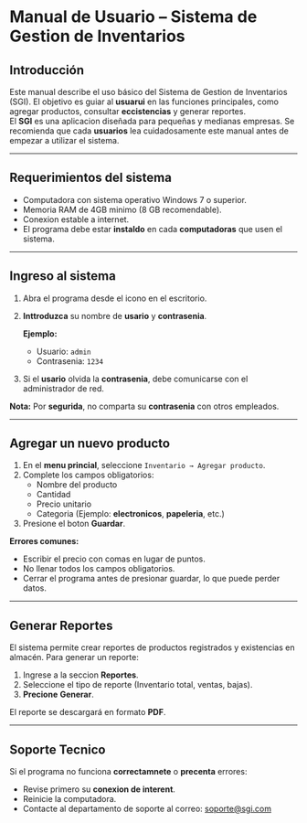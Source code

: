 # Manual de Usuario – Sistema de Gestion de Inventarios

## Introducción  

Este manual describe el uso básico del Sistema de Gestion de Inventarios (SGI). El objetivo es guiar al **usuarui** en las funciones principales, como agregar productos, consultar **eccistencias** y generar reportes.  
El **SGI** es una aplicacion diseñada para pequeñas y medianas empresas. Se recomienda que cada **usuarios** lea cuidadosamente este manual antes de empezar a utilizar el sistema.  

---

## Requerimientos del sistema  

- Computadora con sistema operativo Windows 7 o superior.  
- Memoria RAM de 4GB minimo (8 GB recomendable).  
- Conexion estable a internet.  
- El programa debe estar **instaldo** en cada **computadoras** que usen el sistema.  

---

## Ingreso al sistema  

1. Abra el programa desde el icono en el escritorio.  
2. **Inttroduzca** su nombre de **usario** y **contrasenia**.  

   **Ejemplo:**  
   - Usuario: `admin`  
   - Contrasenia: `1234`  

3. Si el **usario** olvida la **contrasenia**, debe comunicarse con el administrador de red.  

**Nota:** Por **segurida**, no comparta su **contrasenia** con otros empleados.  

---

## Agregar un nuevo producto  

1. En el **menu princial**, seleccione `Inventario → Agregar producto`.  
2. Complete los campos obligatorios:  
   - Nombre del producto  
   - Cantidad  
   - Precio unitario  
   - Categoria (Ejemplo: **electronicos**, **papeleria**, etc.)  
3. Presione el boton **Guardar**.  

**Errores comunes:**  
- Escribir el precio con comas en lugar de puntos.  
- No llenar todos los campos obligatorios.  
- Cerrar el programa antes de presionar guardar, lo que puede perder datos.  

---

## Generar Reportes  

El sistema permite crear reportes de productos registrados y existencias en almacén. Para generar un reporte:  

1. Ingrese a la seccion **Reportes**.  
2. Seleccione el tipo de reporte (Inventario total, ventas, bajas).  
3. **Precione** **Generar**.  

El reporte se descargará en formato **PDF**.  

---

## Soporte Tecnico  

Si el programa no funciona **correctamnete** o **precenta** errores:  

- Revise primero su **conexion de interent**.  
- Reinicie la computadora.  
- Contacte al departamento de soporte al correo: [soporte@sgi.com](mailto:soporte@sgi.com)  
